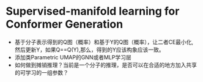 # Supervised-manifold learning for Conformer Generation


* 基于分子表示得到的Q图（概率）和基于Y的Q图（概率），让二者CE最小化,然后更新Y，如果Q==Q(Y),那么，得到的Y应该构象应该一致。
* 添加类Parametric UMAP的GNN或者MLP学习层
* 如何做到摊销推理？当前是一个分子的推理，是否可以在合适的地方加入共享的可学习的一组参数？

